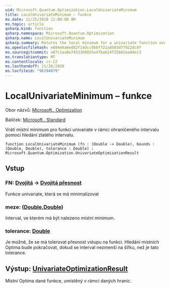 ```yaml
---
uid: Microsoft.Quantum.Optimization.LocalUnivariateMinimum
title: LocalUnivariateMinimum – funkce
ms.date: 11/25/2020 12:00:00 AM
ms.topic: article
qsharp.kind: function
qsharp.namespace: Microsoft.Quantum.Optimization
qsharp.name: LocalUnivariateMinimum
qsharp.summary: Returns the local minimum for a univariate function over a bounded interval, using a golden interval search.
ms.openlocfilehash: e804e6a6ed82f14dcc9b8f721ad503d77922dc0f
ms.sourcegitcommit: a87c1aa8e7453360025e47ba614f25b02ea84ec3
ms.translationtype: MT
ms.contentlocale: cs-CZ
ms.lasthandoff: 11/26/2020
ms.locfileid: "96194079"
---
```

# <a name="localunivariateminimum-function"></a>LocalUnivariateMinimum – funkce

Obor názvů: [Microsoft.. Optimization](xref:Microsoft.Quantum.Optimization)

Balíček: [Microsoft.. Standard](https://nuget.org/packages/Microsoft.Quantum.Standard)


Vrátí místní minimum pro funkci univariate v rámci ohraničeného intervalu pomocí hledání zlatého intervalu.

```qsharp
function LocalUnivariateMinimum (fn : (Double -> Double), bounds : (Double, Double), tolerance : Double) : Microsoft.Quantum.Optimization.UnivariateOptimizationResult
```


## <a name="input"></a>Vstup

### <a name="fn--double---double"></a>FN: [Dvojitá](xref:microsoft.quantum.lang-ref.double) -> [Dvojitá přesnost](xref:microsoft.quantum.lang-ref.double)

Funkce univariate, která se má minimalizovat


### <a name="bounds--doubledouble"></a>meze: ([Double](xref:microsoft.quantum.lang-ref.double),[Double](xref:microsoft.quantum.lang-ref.double))

Interval, ve kterém má být nalezeno místní minimum.


### <a name="tolerance--double"></a>tolerance: [Double](xref:microsoft.quantum.lang-ref.double)

Je možné, že se má tolerovat přesnost vstupu na funkci.
Hledání místních Optima bude pokračovat, dokud se interval nezmenší na šířku, než je tato tolerance.



## <a name="output--univariateoptimizationresult"></a>Výstup: [UnivariateOptimizationResult](xref:Microsoft.Quantum.Optimization.UnivariateOptimizationResult)

Místní Optima dané funkce, umístěný v rámci daných hranic.